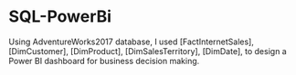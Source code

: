 # SQL-PowerBi
Using AdventureWorks2017 database, I used [FactInternetSales], [DimCustomer], [DimProduct], [DimSalesTerritory], [DimDate], to design a Power BI dashboard for business decision making.
